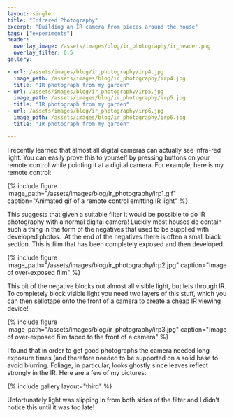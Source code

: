 ```yaml
---
layout: single
title: "Infrared Photography"
excerpt: "Building an IR camera from pieces around the house"
tags: ["experiments"]
header:
  overlay_image: /assets/images/blog/ir_photography/ir_header.png
  overlay_filter: 0.5
gallery:

- url: /assets/images/blog/ir_photography/irp4.jpg
  image_path: /assets/images/blog/ir_photography/irp4.jpg
  title: "IR photograph from my garden"
- url: /assets/images/blog/ir_photography/irp5.jpg
  image_path: /assets/images/blog/ir_photography/irp5.jpg
  title: "IR photograph from my garden"
- url: /assets/images/blog/ir_photography/irp6.jpg
  image_path: /assets/images/blog/ir_photography/irp6.jpg
  title: "IR photograph from my garden"

---
```


I recently learned that almost all digital cameras can actually see infra-red light. You can easily prove this to yourself by pressing buttons on your remote control while pointing it at a digital camera. For example, here is my remote control:

{% include figure image_path="/assets/images/blog/ir_photography/irp1.gif" caption="Animated gif of a remote control emitting IR light" %}

This suggests that given a suitable filter it would be possible to do IR photography with a normal digital camera! Luckily most houses do contain such a thing in the form of the negatives that used to be supplied with developed photos.  At the end of the negatives there is often a small black section. This is film that has been completely exposed and then developed.

{% include figure image_path="/assets/images/blog/ir_photography/irp2.jpg" caption="Image of over-exposed film" %}

This bit of the negative blocks out almost all visible light, but lets through IR. To completely block visible light you need two layers of this stuff, which you can then sellotape onto the front of a camera to create a cheap IR viewing device!

{% include figure image_path="/assets/images/blog/ir_photography/irp3.jpg" caption="Image of over-exposed film taped to the front of a camera" %}

I found that in order to get good photographs the camera needed long exposure times (and therefore needed to be supported on a solid base to avoid blurring. Foliage, in particular, looks ghostly since leaves reflect strongly in the IR. Here are a few of my pictures:

{% include gallery layout="third" %}

Unfortunately light was slipping in from both sides of the filter and I didn’t notice this until it was too late!

